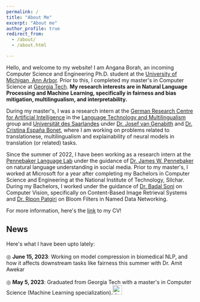 ```yaml
---
permalink: /
title: "About Me"
excerpt: "About me"
author_profile: true
redirect_from: 
  - /about/
  - /about.html

--- 
```

Hello, and welcome to my website! I am Angana Borah, an incoming Computer Science and Engineering Ph.D. student at the [University of Michigan, Ann Arbor](https://cse.engin.umich.edu/academics/graduate/graduate-programs/phd-in-cse/). Prior to this, I completed my master's in Computer Science at [Georgia Tech](https://www.cc.gatech.edu/). **My research interests are in Natural Language Processing and Machine Learning, specifically in fairness and bias mitigation, multilingualism, and interpretability.** 

During my master's, I was a research intern at the [German Research Centre for Artificial Intelligence](https://www.dfki.de/web) in the [Language Technology and Multilingualism](https://www.dfki.de/web/forschung/forschungsbereiche/sprachtechnologie-und-multilingualitaet) group and [Universität des Saarlandes](https://www.uni-saarland.de/start.html) under [Dr. Josef van Genabith](https://www.uni-saarland.de/lehrstuhl/genabith.html) and [Dr. Cristina España Bonet](https://www.dfki.de/web/forschung/forschungsbereiche/sprachtechnologie-und-multilingualitaet/mt-team), where I am working on problems related to translationese, multilingualism and explainability of neural models in translation (or related) tasks. 

Since the summer of 2022, I have been working as a research intern at the [Pennebaker Language Lab](https://www.words.live/) under the guidance of [Dr. James W. Pennebaker](https://liberalarts.utexas.edu/psychology/faculty/pennebak) on natural language understanding in social media. Prior to my master's, I worked at Microsoft for a year after completing my Bachelors in Computer Science and Engineering at the National Institute of Technology, Silchar. During my Bachelors, I worked under the guidance of [Dr. Badal Soni](http://cs.nits.ac.in/badal/) on Computer Vision, specifically on Content-Based Image Retrieval Systems and [Dr. Ripon Patgiri](http://cs.nits.ac.in/rp/) on Bloom Filters in Named Data Networking.  

For more information, here's the [link](https://drive.google.com/file/d/1TEnTnypLD_HCn9EaXon2p5EhLqcEJsp6/view?usp=sharing) to my CV! 

<h2>News</h2> 

Here's what I have been upto lately: <br/><br/>
◎ __June 15, 2023__: Working on model compression in biomedical NLP, and how it affects downstream tasks like fairness this summer with Dr. Amit Awekar <br/><br/>
◎ __May 5, 2023__: Graduated from Georgia Tech with a master's in Computer Science (Machine Learning specialization).<img src="[https://github.com/AnganaB/AnganaB.github.io/assets/30426258/d38e0e95-333b-4c5a-9a0d-f4e59d2f3556]" alt="drawing" style="width:25px;"/><br/><br/>

         

